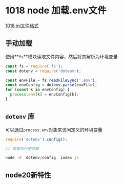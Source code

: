 # 1018 node 加载.env文件

[1018 ini文件格式 ](1018%20node%20%E5%8A%A0%E8%BD%BD%20env%E6%96%87%E4%BB%B6%205f095848a7eb4c83b810db3e8a5b658e/1018%20ini%E6%96%87%E4%BB%B6%E6%A0%BC%E5%BC%8F%20dec4d7df3e544ef794551c2ff7f3113b.md)

## 手动加载

使用**`fs`**模块读取文件内容，然后将其解析为环境变量

```jsx
const fs = require('fs');
const dotenv = require('dotenv');

const envFile = fs.readFileSync('.env');
const envConfig = dotenv.parse(envFile);
for (const k in envConfig) {
  process.env[k] = envConfig[k];
}
```

## **`dotenv` 库**

可以通过`process.env`对象来访问定义的环境变量

```jsx
require('dotenv').config();

// 或者执行使加载

node -r  dotenv/config  index.js
```

## node20新特性